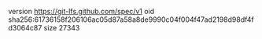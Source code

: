 version https://git-lfs.github.com/spec/v1
oid sha256:61736158f206106ac05d87a58a8de9990c04f004f47ad2198d98df4fd3064c87
size 27343
